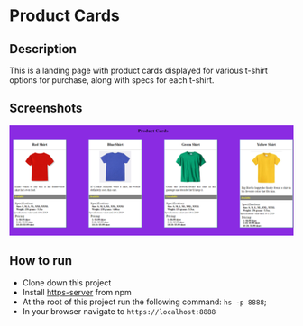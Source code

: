# Product Cards

## Description
This is a landing page with product cards displayed for various t-shirt options for purchase, along with specs for each t-shirt.

## Screenshots
![Product Cards Preview](https://raw.githubusercontent.com/ConnorSullivan10/product-cards/master/screenshots/productcards.PNG)

## How to run
* Clone down this project
* Install [https-server](https://www.npmjs.com/package/http-server) from npm
* At the root of this project run the following command: `hs -p 8888`;
* In your browser navigate to `https://localhost:8888`
